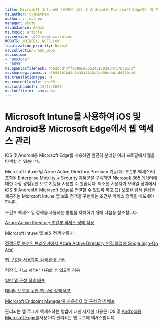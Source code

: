 ```yaml
---
title: Microsoft Intune을 사용하여 iOS 및 Android용 Microsoft Edge에서 웹 액세스 관리
ms.author: v-jmathew
author: v-jmathew
manager: scotv
ms.audience: Admin
ms.topic: article
ms.service: o365-administration
ROBOTS: NOINDEX, NOFOLLOW
localization_priority: Normal
ms.collection: Adm_O365
ms.custom:
- "9003846"
- "6895"
ms.openlocfilehash: 4d6ab4df4ff9588ce5052421602e347c76c91c3f
ms.sourcegitcommit: a7952283882d341515623d5ae58eda14d0553449
ms.translationtype: MT
ms.contentlocale: ko-KR
ms.lasthandoff: 12/10/2020
ms.locfileid: "49617282"
---
```

# <a name="use-microsoft-intune-to-manage-web-access-in-microsoft-edge-for-ios-and-android"></a>Microsoft Intune을 사용하여 iOS 및 Android용 Microsoft Edge에서 웹 액세스 관리

iOS 및 Android용 Microsoft Edge를 사용하면 완전히 분리된 여러 프로필에서 웹을 탐색할 수 있습니다.

Microsoft Intune 및 Azure Active Directory Premium 기능(예: 조건부 액세스)이 포함된 Enterprise Mobility + Security 제품군을 구독하면 Microsoft 365 데이터에 대한 가장 광범위한 보호 기능을 사용할 수 있습니다. 최소한 사용자가 모바일 장치에서 iOS 및 Android용 Microsoft Edge로 연결할 수 있도록 하고 (2) 보호된 검색 환경을 제공하는 Microsoft Intune 앱 보호 정책을 구현하는 조건부 액세스 정책을 배포해야 합니다.

조건부 액세스 및 정책을 사용하는 방법을 이해하기 위해 다음을 참조합니다.

[Azure Active Directory 조건부 액세스 정책 적용](https://go.microsoft.com/fwlink/?linkid=2132481)

[Microsoft Intune 앱 보호 정책 만들기](https://go.microsoft.com/fwlink/?linkid=2132651)

[정책으로 보호된 브라우저에서 Azure Active Directory 연결 웹앱에 Single Sign-On 사용](https://go.microsoft.com/fwlink/?linkid=2132482)

[앱 구성을 사용하여 검색 환경 관리](https://go.microsoft.com/fwlink/?linkid=2132483)

[직장 및 학교 계정만 사용할 수 있도록 허용](https://go.microsoft.com/fwlink/?linkid=2132652)

[일반 앱 구성 정책 배포](https://go.microsoft.com/fwlink/?linkid=2132653)

[데이터 보호를 위한 앱 구성 정책 배포](https://go.microsoft.com/fwlink/?linkid=2132654)

[Microsoft Endpoint Manager를 사용하여 앱 구성 정책 배포](https://go.microsoft.com/fwlink/?linkid=2132707)

관리되는 앱 로그에 액세스하는 방법에 대한 자세한 내용은 iOS 및 [Android용 Microsoft Edge를](https://go.microsoft.com/fwlink/?linkid=2132578)사용하여 관리되는 앱 로그에 액세스합니다.
